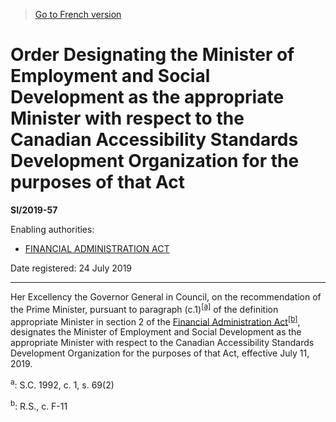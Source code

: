 > [Go to French version](/fr/Règlements/Textes%20réglementaires/2019/57.md)

# Order Designating the Minister of Employment and Social Development as the appropriate Minister with respect to the Canadian Accessibility Standards Development Organization for the purposes of that Act

**SI/2019-57**

Enabling authorities: 
- [FINANCIAL ADMINISTRATION ACT](/en/Acts/Revised%20Statutes%20of%20Canada/F/F-11.md)

Date registered: 24 July 2019

----------

Her Excellency the Governor General in Council, on the recommendation of the Prime Minister, pursuant to paragraph (c.1)<sup><a href='#fn_81000-3-1642-E_hq_22294'>[a]</a></sup> of the definition appropriate Minister in section 2 of the [Financial Administration Act](/en/Acts/Revised%20Statutes%20of%20Canada/F/F-11.md)<sup><a href='#fn_81000-3-1642-E_hq_22295'>[b]</a></sup>, designates the Minister of Employment and Social Development as the appropriate Minister with respect to the Canadian Accessibility Standards Development Organization for the purposes of that Act, effective July 11, 2019.

<a name='fn_81000-3-1642-E_hq_22294'><sup>a</sup></a>: S.C. 1992, c. 1, s. 69(2)<br />

<a name='fn_81000-3-1642-E_hq_22295'><sup>b</sup></a>: R.S., c. F-11<br />



